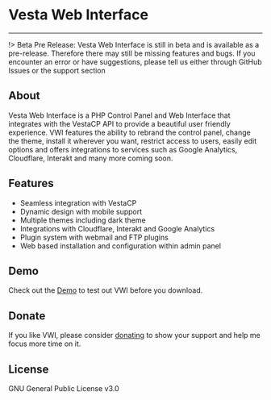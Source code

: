 # Vesta Web Interface
<hr>

!> Beta Pre Release: Vesta Web Interface is still in beta and is available as a pre-release. Therefore there may still be missing features and bugs. If you encounter an error or have suggestions, please tell us either through GitHub Issues or the support section

## About

Vesta Web Interface is a PHP Control Panel and Web Interface that integrates with the VestaCP API to provide a beautiful user friendly experience. VWI features the ability to rebrand the control panel, change the theme, install it wherever you want, restrict access to users, easily edit options and offers integrations to services such as Google Analytics, Cloudflare, Interakt and many more coming soon. 

## Features

- Seamless integration with VestaCP
- Dynamic design with mobile support
- Multiple themes including dark theme
- Integrations with Cloudflare, Interakt and Google Analytics
- Plugin system with webmail and FTP plugins
- Web based installation and configuration within admin panel

## Demo

Check out the [Demo](https://cdgtech.one/vwi/demo.php) to test out VWI before you download.

## Donate

If you like VWI, please consider [donating](http://paypal.me/CJREvents) to show your support and help me focus more time on it.

## License

GNU General Public License v3.0